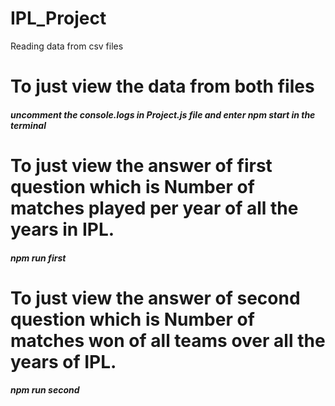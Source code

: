 # IPL_Project
Reading data from csv files

# To just view the data from both files
##### uncomment the console.logs in Project.js file and enter npm start in the terminal

# To just view the answer of first question which is Number of matches played per year of all the years in IPL.
##### npm run first

# To just view the answer of second question which is Number of matches won of all teams over all the years of IPL.
##### npm run second


